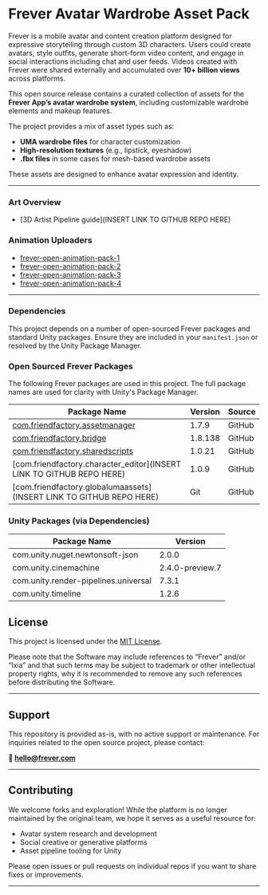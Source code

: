 # Frever Avatar Wardrobe Asset Pack

Frever is a mobile avatar and content creation platform designed for expressive storytelling through custom 3D characters. Users could create avatars, style outfits, generate short-form video content, and engage in social interactions including chat and user feeds. Videos created with Frever were shared externally and accumulated over **10+ billion views** across platforms.

This open source release contains a curated collection of assets for the **Frever App’s avatar wardrobe system**, including customizable wardrobe elements and makeup features.

The project provides a mix of asset types such as:

- **UMA wardrobe files** for character customization 
- **High-resolution textures** (e.g., lipstick, eyeshadow) 
- **.fbx files** in some cases for mesh-based wardrobe assets

These assets are designed to enhance avatar expression and identity.


---


### Art Overview
- [3D Artist Pipeline guide](INSERT LINK TO GITHUB REPO HERE)

### Animation Uploaders

- [frever-open-animation-pack-1](https://github.com/FriendFactory/frever-open-animation-pack-1)
- [frever-open-animation-pack-2](https://github.com/FriendFactory/frever-open-animation-pack-2)
- [frever-open-animation-pack-3](https://github.com/FriendFactory/frever-open-animation-pack-3)
- [frever-open-animation-pack-4](https://github.com/FriendFactory/frever-open-animation-pack-4)


---

### Dependencies

This project depends on a number of open-sourced Frever packages and standard Unity packages.
Ensure they are included in your `manifest.json` or resolved by the Unity Package Manager.

### Open Sourced Frever Packages

The following Frever packages are used in this project. The full package names are used for clarity with Unity's Package Manager.

| Package Name                        | Version   | Source    |
|-------------------------------------|-----------|-----------|
| [com.friendfactory.assetmanager](https://github.com/FriendFactory/frever-open-asset-manager-tool)      | 1.7.9     | GitHub    |
| [com.friendfactory.bridge](https://github.com/FriendFactory/frever-open-bridge)            | 1.8.138   | GitHub    |
| [com.friendfactory.sharedscripts](https://github.com/FriendFactory/frever-open-shared-scripts)     | 1.0.21    | GitHub    |
| [com.friendfactory.character_editor](INSERT LINK TO GITHUB REPO HERE)  | 1.0.9     | GitHub    |
| [com.friendfactory.globalumaassets](INSERT LINK TO GITHUB REPO HERE)   | Git       | GitHub    |

### Unity Packages (via Dependencies)

| Package Name                        | Version            |
|-------------------------------------|--------------------|
| com.unity.nuget.newtonsoft-json     | 2.0.0              |
| com.unity.cinemachine               | 2.4.0-preview.7    |
| com.unity.render-pipelines.universal| 7.3.1              |
| com.unity.timeline                  | 1.2.6              |


## License

This project is licensed under the [MIT License](LICENSE).

Please note that the Software may include references to “Frever” and/or “Ixia” and that such terms may be subject to trademark or other intellectual property rights, why it is recommended to remove any such references before distributing the Software.

---

## Support

This repository is provided as-is, with no active support or maintenance. For inquiries related to the open source project, please contact:

**📧 hello@frever.com**

---

## Contributing

We welcome forks and exploration! While the platform is no longer maintained by the original team, we hope it serves as a useful resource for:

- Avatar system research and development  
- Social creative or generative platforms  
- Asset pipeline tooling for Unity  

Please open issues or pull requests on individual repos if you want to share fixes or improvements.

---

